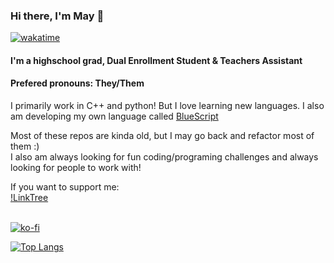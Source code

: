 ### Hi there, I'm May 👋
[![wakatime](https://wakatime.com/badge/user/a9ee50af-034e-4d54-beff-351c7a3ae5b0.svg)](https://wakatime.com/@a9ee50af-034e-4d54-beff-351c7a3ae5b0)
#### I'm a highschool grad, Dual Enrollment Student & Teachers Assistant
#### Prefered pronouns: They/Them
<!--
**RyanD524/RyanD524** is a ✨ _special_ ✨ repository because its `README.md` (this file) appears on your GitHub profile.-->
I primarily work in C++ and python! But I love learning new languages.
I also am developing my own language called [BlueScript](https://github.com/MayD524/CBluescirpt)


Most of these repos are kinda old, but I may go back and refactor most of them :)<br>
I also am always looking for fun coding/programing challenges and always looking for people to work with!

If you want to support me:<br>
[!LinkTree](https://linktr.ee/mayd524)

<br>[![ko-fi](https://ko-fi.com/img/githubbutton_sm.svg)](https://ko-fi.com/F1F6EJNOT)


[![Top Langs](https://github-readme-stats.vercel.app/api/top-langs/?username=MayD524&layout=compact)](https://github.com/anuraghazra/github-readme-stats)
